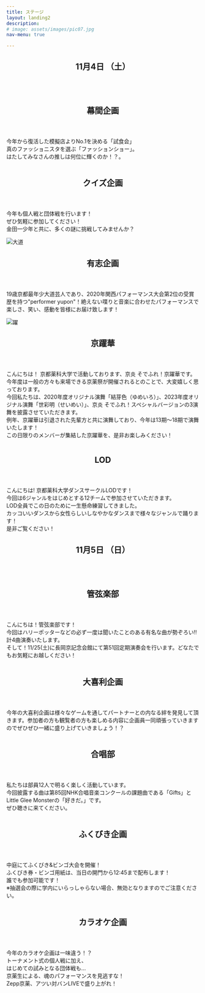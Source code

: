 ```yaml
---
title: ステージ
layout: landing2
description: 
# image: assets/images/pic07.jpg
nav-menu: true

---
```


<!-- Main -->
<div id="main">

<!-- One -->
<section id="one">
	<div class="inner">
		<header class="major">
			<h1>11月4日 （土）</h1>
		</header>
		<!-- <p>Nullam et orci eu lorem consequat tincidunt vivamus et sagittis magna sed nunc rhoncus condimentum sem. In efficitur ligula tate urna. Maecenas massa vel lacinia pellentesque lorem ipsum dolor. Nullam et orci eu lorem consequat tincidunt. Vivamus et sagittis libero. Nullam et orci eu lorem consequat tincidunt vivamus et sagittis magna sed nunc rhoncus condimentum sem. In efficitur ligula tate urna.</p> -->
	</div>
</section>

<!-- Two -->
<!-- 幕間 -->
<section id="two" class="spotlights">
	<section>
		<a class="image">
			<img src="assets/images/folder/幕間企画.jpg" alt=""  data-position="center center" />
		</a>
		<div class="content">
			<div class="inner">
				<header class="major">
					<h2>幕間企画</h2>
				</header>
				<p>今年から復活した模擬店よりNo.1を決める「試食会」
				<br>真のファッショニスタを選ぶ「ファッションショー」。
				<br>はたしてみなさんの推しは何位に輝くのか！？。</p>
				<!-- <ul class="actions">
					 <li><a href="generic.html" class="button">Learn more</a></li> 
				</ul> -->
			</div>
		</div>
	</section>
	<!-- クイズ -->
	<section>
		<a href="generic.html" class="image">
			<img src="assets/images/folder/quiz企画.jpg" alt="" data-position="top center" />
		</a>
		<div class="content">
			<div class="inner">
				<header class="major">
					<h2>クイズ企画</h2>
				</header>
				<p>今年も個人戦と団体戦を行います！<br>
				ぜひ気軽に参加してください！<br>
				金田一少年と共に、多くの謎に挑戦してみませんか？</p>
				<!-- <ul class="actions">
					<li><a href="generic.html" class="button">Learn more</a></li>
				</ul> -->
			</div>
		</div>
	</section>
	<!-- 有志 -->
	<!-- <section>
		<a href="generic.html" class="image">
			<img src="{% link assets/images/folder/game.png %}" alt="ゲーム" width="" height="" data-position="25% 25%" />
		</a>
		<div class="content">
			<div class="inner">
				<header class="major">
					<h3>ゲーム企画</h3>
				</header>
				<p>今年もゲーム大会を開催します！<br>種目は「マリオカート」と「大乱闘スマッシュブラザーズ」です。<br>熱戦が期待されますのでぜひご覧ください！<br>また、飛び込み参加可の企画も用意しています。お気軽にご参加ください！</p>
				<ul class="actions">
					<li><a href="generic.html" class="button">Learn more</a></li>
				</ul>
			</div>
		</div>
	</section> -->
	<section>
		<a class="image">
			<img src="assets/images/folder/daidou.jpg" alt="大道" width="" height="" data-position="25% 25%" />
		</a>
		<div class="content">
			<div class="inner">
				<header class="major">
					<h2>有志企画</h2>
				</header>
				<p>19歳京都最年少大道芸人であり、2020年関西パフォーマンス大会第2位の受賞歴を持つ"performer yupon"！絶えない喋りと音楽に合わせたパフォーマンスで楽しさ、笑い、感動を皆様にお届け致します！</p>
				<!-- <ul class="actions">
					<li><a href="generic.html" class="button">Learn more</a></li>
				</ul> -->
			</div>
		</div>
	</section>
	<!-- 京躍華 -->
	<section>
	<a class="image">
			<img src="assets/images/folder/京躍華_紹介イラスト.jpg" alt="躍" width="" height="" data-position="top center" />
		</a>
		<div class="content">
			<div class="inner">
				<header class="major">
					<h2>京躍華</h2>
				</header>
				<!-- 暫定 要確認 -->
				<p>こんにちは！
						京都薬科大学で活動しております、京炎 そでふれ！京躍華です。<br>
						今年度は一般の方々も来場できる京薬祭が開催されるとのことで、大変嬉しく思っております。<br> 今回私たちは、2020年度オリジナル演舞「結芽色（ゆめいろ）」、2023年度オリジナル演舞「世彩明（せいめい）」、京炎 そでふれ！スペシャルバージョンの3演舞を披露させていただきます。<br>例年、京躍華は引退された先輩方と共に演舞しており、今年は13期〜18期で演舞いたします！<br>
					この日限りのメンバーが集結した京躍華を、是非お楽しみください！
				</p>
				<!-- <ul class="actions">
					<li><a href="generic.html" class="button">Learn more</a></li>
				</ul> -->
			</div>
		</div>
	</section>
	<!-- Lod-->
	<section>
	<a class="image">
			<img src="assets/images/folder/lod_sta2b.jpeg" alt="" width="" height="" data-position="top center" />
		</a>
		<div class="content">
			<div class="inner">
				<header class="major">
					<h2>LOD</h2>
				</header>
				<p>こんにちは! 京都薬科大学ダンスサークルLODです！<br>
						今回は6ジャンルをはじめとする12チームで参加させていただきます。<br>
						LOD全員でこの日のために一生懸命練習してきました。<br> 
						カッコいいダンスから女性らしいしなやかなダンスまで様々なジャンルで踊ります！<br>
						是非ご覧ください！
				</p>
				<!-- <ul class="actions">
					<li><a href="generic.html" class="button">Learn more</a></li>
				</ul> -->
			</div>
		</div>
	</section>
</section>
<!-- <one2> -->
<!-- One -->
<section id="one">
	<div class="inner">
		<header class="major">
			<h1>11月5日 （日）</h1>
		</header>
		<!-- <p>Nullam et orci eu lorem consequat tincidunt vivamus et sagittis magna sed nunc rhoncus condimentum sem. In efficitur ligula tate urna. Maecenas massa vel lacinia pellentesque lorem ipsum dolor. Nullam et orci eu lorem consequat tincidunt. Vivamus et sagittis libero. Nullam et orci eu lorem consequat tincidunt vivamus et sagittis magna sed nunc rhoncus condimentum sem. In efficitur ligula tate urna.</p> -->
	</div>
</section>


<section id="two" class="spotlights">
	<!-- 管弦楽部 -->
	<section>
		<a class="image">
			<img src="assets/images/folder/kangen_sta.png" alt="" width="" height="" data-position="top center" />
		</a>
		<div class="content">
			<div class="inner">
				<header class="major">
					<h2>管弦楽部</h2>
				</header>
				<p>こんにちは！管弦楽部です！<br>
					今回はハリーポッターなどの必ず一度は聞いたことのある有名な曲が勢ぞろい‼︎計4曲演奏いたします。<br>
					そして！11/25(土)に長岡京記念会館にて第51回定期演奏会を行います。どなたでもお気軽にお越しください！</p>
				<!-- <ul class="actions">
					<li><a href="generic.html" class="button">Learn more</a></li>
				</ul> -->
			</div>
		</div>
	</section>
	<!-- 大喜利 -->
	<section>
		<a class="image">
			<img src="assets/images/folder/大喜利企画.png" alt="" width="" height="" data-position="top center" />
		</a>
		<div class="content">
			<div class="inner">
				<header class="major">
					<h2>大喜利企画</h2>
				</header>
				<p>今年の大喜利企画は様々なゲームを通してパートナーとの内なる絆を発見して頂きます。参加者の方も観覧者の方も楽しめる内容に企画員一同頑張っていきますのでぜひぜひ一緒に盛り上げていきましょう！？</p>
				<!-- <ul class="actions">
					<li><a href="generic.html" class="button">Learn more</a></li>
				</ul> -->
			</div>
		</div>
	</section>
	<!-- 合唱部 -->
	<section>
		<a class="image">
			<img src="assets/images/folder/gasho_sta.jpg" alt="" width="" height="" data-position="top center" />
		</a>
		<div class="content">
			<div class="inner">
				<header class="major">
					<h2>合唱部</h2>
				</header>
				<p>私たちは部員12人で明るく楽しく活動しています。<br>今回披露する曲は第85回NHK合唱音楽コンクールの課題曲である「Gifts」とLittle Glee Monsterの「好きだ。」です。<br>ぜひ聴きに来てください。</p>
				<!-- <ul class="actions">
					<li><a href="generic.html" class="button">Learn more</a></li>
				</ul> -->
			</div>
		</div>
	</section>
	<!-- ふくびき -->
	<section>
		<a class="image">
			<img src="assets/images/folder/fuku.jpg" alt="" width="" height="" data-position="top center" />
		</a>
		<div class="content">
			<div class="inner">
				<header class="major">
					<h2>ふくびき企画</h2>
				</header>
				<p>中庭にてふくびき&ビンゴ大会を開催！<br>ふくびき券・ビンゴ用紙は、当日の開門から12:45まで配布します！<br>誰でも参加可能です！<br>※抽選会の際に学内にいらっしゃらない場合、無効となりますのでご注意ください。</p>
				<!-- <ul class="actions">
					<li><a href="generic.html" class="button">Learn more</a></li>
				</ul> -->
			</div>
		</div>
	</section>
	<!-- カラオケ -->
	<section>
		<a class="image">
			<img src="assets/images/folder/karaoke.jpg" alt="" width="" height="" data-position="top center" />
		</a>
		<div class="content">
			<div class="inner">
				<header class="major">
					<h2>カラオケ企画</h2>
				</header>
				<p>今年のカラオケ企画は一味違う！？<br>トーナメント式の個人戦に加え、<br>はじめての試みとなる団体戦も…<br>京薬生による、魂のパフォーマンスを見逃すな！<br>Zepp京薬、アツい対バンLIVEで盛り上がれ！</p>
				<!-- <ul class="actions">
					<li><a href="generic.html" class="button">Learn more</a></li>
				</ul> -->
			</div>
		</div>
	</section>
</section>


<!-- Three -->
<!-- <section id="three">
	<div class="inner">
		<header class="major">
			<h2>Massa libero</h2>
		</header>
		<p>Nullam et orci eu lorem consequat tincidunt vivamus et sagittis libero. Mauris aliquet magna magna sed nunc rhoncus pharetra. Pellentesque condimentum sem. In efficitur ligula tate urna. Maecenas laoreet massa vel lacinia pellentesque lorem ipsum dolor. Nullam et orci eu lorem consequat tincidunt. Vivamus et sagittis libero. Mauris aliquet magna magna sed nunc rhoncus amet pharetra et feugiat tempus.</p>
		<ul class="actions">
			<li><a href="generic.html" class="button next">Get Started</a></li>
		</ul>
	</div>
</section> -->

</div>

